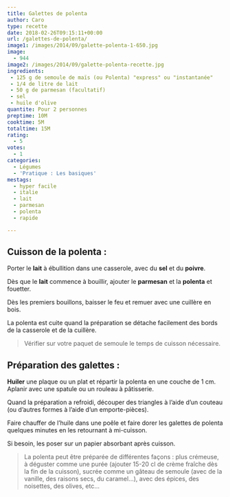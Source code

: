 ```yaml
---
title: Galettes de polenta
author: Caro
type: recette
date: 2018-02-26T09:15:11+00:00
url: /galettes-de-polenta/
image1: /images/2014/09/galette-polenta-1-650.jpg
image:
  - 944
image2: /images/2014/09/galette-polenta-recette.jpg
ingredients:
 - 125 g de semoule de maïs (ou Polenta) "express" ou "instantanée"
 - 1/4 de litre de lait
 - 50 g de parmesan (facultatif)
 - sel
 - huile d'olive
quantite: Pour 2 personnes
preptime: 10M
cooktime: 5M
totaltime: 15M
rating:
  - 5
votes:
  - 1
categories:
  - Légumes
  - 'Pratique : Les basiques'
mestags:
  - hyper facile
  - italie
  - lait
  - parmesan
  - polenta
  - rapide

---
```

## Cuisson de la polenta :

Porter le **lait** à ébullition dans une casserole, avec du **sel** et du **poivre**.

Dès que le **lait** commence à bouillir, ajouter le **parmesan** et la **polenta** et fouetter.

Dès les premiers bouillons, baisser le feu et remuer avec une cuillère en bois.

La polenta est cuite quand la préparation se détache facilement des bords de la casserole et de la cuillère.

> Vérifier sur votre paquet de semoule le temps de cuisson nécessaire.

## Préparation des galettes :

**Huiler** une plaque ou un plat et répartir la polenta en une couche de 1 cm. Aplanir avec une spatule ou un rouleau à pâtisserie.

Quand la préparation a refroidi, découper des triangles à l&rsquo;aide d&rsquo;un couteau (ou d&rsquo;autres formes à l&rsquo;aide d&rsquo;un emporte-pièces).

Faire chauffer de l&rsquo;huile dans une poêle et faire dorer les galettes de polenta quelques minutes en les retournant à mi-cuisson.

Si besoin, les poser sur un papier absorbant après cuisson.

> La polenta peut être préparée de différentes façons : plus crémeuse, à déguster comme une purée (ajouter 15-20 cl de crème fraîche dès la fin de la cuisson), sucrée comme un gâteau de semoule (avec de la vanille, des raisons secs, du caramel&#8230;), avec des épices, des noisettes, des olives, etc&#8230;

&nbsp;
